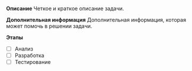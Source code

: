 **Описание**
Четкое и краткое описание задачи.

**Дополнительная информация**
Дополнительная информация, которая может помочь в решении задачи.

**Этапы**
- [ ] Анализ
- [ ] Разработка
- [ ] Тестирование
